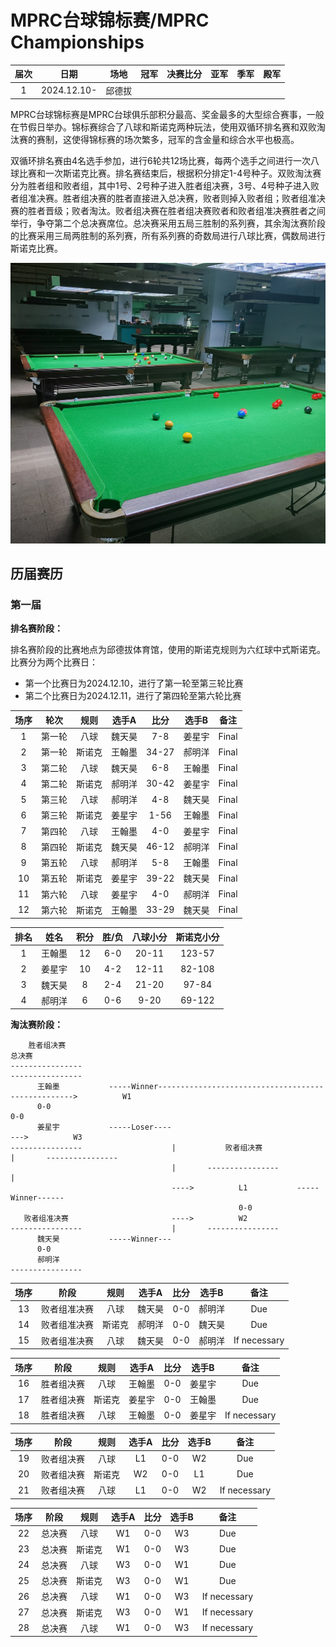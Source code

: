 # MPRC台球锦标赛/MPRC Championships

| 届次 | 日期                   | 场地        | 冠军   | 决赛比分 | 亚军   | 季军    | 殿军   |
| :--: | :-------------------: | :---------: | :----: | :----:  | :----: | :----: | :----: |
| 1    | 2024.12.10-           | 邱德拔       |        |         |        |        |        |

MPRC台球锦标赛是MPRC台球俱乐部积分最高、奖金最多的大型综合赛事，一般在节假日举办。锦标赛综合了八球和斯诺克两种玩法，使用双循环排名赛和双败淘汰赛的赛制，这使得锦标赛的场次繁多，冠军的含金量和综合水平也极高。

双循环排名赛由4名选手参加，进行6轮共12场比赛，每两个选手之间进行一次八球比赛和一次斯诺克比赛。排名赛结束后，根据积分排定1-4号种子。双败淘汰赛分为胜者组和败者组，其中1号、2号种子进入胜者组决赛，3号、4号种子进入败者组准决赛。胜者组决赛的胜者直接进入总决赛，败者则掉入败者组；败者组准决赛的胜者晋级；败者淘汰。败者组决赛在胜者组决赛败者和败者组准决赛胜者之间举行，争夺第二个总决赛席位。总决赛采用五局三胜制的系列赛，其余淘汰赛阶段的比赛采用三局两胜制的系列赛，所有系列赛的奇数局进行八球比赛，偶数局进行斯诺克比赛。

![](./img/mprc_championships.jpg)

## 历届赛历

### 第一届

**排名赛阶段：**

排名赛阶段的比赛地点为邱德拔体育馆，使用的斯诺克规则为六红球中式斯诺克。比赛分为两个比赛日：

- 第一个比赛日为2024.12.10，进行了第一轮至第三轮比赛
- 第二个比赛日为2024.12.11，进行了第四轮至第六轮比赛

| 场序 | 轮次   | 规则   | 选手A  | 比分   | 选手B  | 备注  |
| :--: | :---: | :----: | :----: | :---: | :---: | :---: |
| 1    | 第一轮 | 八球   | 魏天昊 | 7-8    | 姜星宇 | Final |
| 2    | 第一轮 | 斯诺克 | 王翰墨 | 34-27  | 郝明洋 | Final |
| 3    | 第二轮 | 八球   | 魏天昊 | 6-8    | 王翰墨 | Final |
| 4    | 第二轮 | 斯诺克 | 郝明洋 | 30-42  | 姜星宇 | Final |
| 5    | 第三轮 | 八球   | 郝明洋 | 4-8    | 魏天昊 | Final |
| 6    | 第三轮 | 斯诺克 | 姜星宇 | 1-56   | 王翰墨 | Final |
| 7    | 第四轮 | 八球   | 王翰墨 | 4-0    | 姜星宇 | Final |
| 8    | 第四轮 | 斯诺克 | 魏天昊 | 46-12  | 郝明洋 | Final |
| 9    | 第五轮 | 八球   | 郝明洋 | 5-8    | 王翰墨 | Final |
| 10   | 第五轮 | 斯诺克 | 姜星宇 | 39-22  | 魏天昊 | Final |
| 11   | 第六轮 | 八球   | 姜星宇 | 4-0    | 郝明洋 | Final |
| 12   | 第六轮 | 斯诺克 | 王翰墨 | 33-29  | 魏天昊 | Final |

| 排名 | 姓名   | 积分 | 胜/负  | 八球小分 | 斯诺克小分 |
| :--: | :---: | :--: | :---: | :------: | :-------: |
| 1    | 王翰墨 | 12   | 6-0   | 20-11   | 123-57    |
| 2    | 姜星宇 | 10   | 4-2   | 12-11   | 82-108    |
| 3    | 魏天昊 | 8    | 2-4   | 21-20   | 97-84     |
| 4    | 郝明洋 | 6    | 0-6   | 9-20    | 69-122    |

**淘汰赛阶段：**

```
	胜者组决赛																			  	  总决赛
----------------																		----------------
	  王翰墨			-----Winner---------------------------------------------------> 		 W1
	  0-0																				  	  0-0
	  姜星宇			-----Loser----											   --->		  	 W3
----------------				 	|			败者组决赛						 |		 ----------------
								 	|		----------------					|
								  	---->	  	   L1			-----Winner------
												   0-0
   败者组准决赛					  	---->		   W2
----------------				 	|		----------------
	  魏天昊			-----Winner---
	  0-0
	  郝明洋
----------------
```

| 场序 | 阶段         | 规则   | 选手A  | 比分 | 选手B   | 备注           |
| :--: | :---------: | :----: | :----: | :--: | :----: | :------------: |
| 13   | 败者组准决赛 | 八球   | 魏天昊  | 0-0  | 郝明洋  | Due            |
| 14   | 败者组准决赛 | 斯诺克 | 郝明洋  | 0-0  | 魏天昊  | Due            |
| 15   | 败者组准决赛 | 八球   | 魏天昊  | 0-0  | 郝明洋  | If necessary   |

| 场序 | 阶段         | 规则   | 选手A  | 比分 | 选手B   | 备注           |
| :--: | :---------: | :----: | :----: | :--: | :----: | :------------: |
| 16   | 胜者组决赛   | 八球   | 王翰墨  | 0-0  | 姜星宇  | Due            |
| 17   | 胜者组决赛   | 斯诺克 | 姜星宇  | 0-0  | 王翰墨  | Due            |
| 18   | 胜者组决赛   | 八球   | 王翰墨  | 0-0  | 姜星宇  | If necessary   |

| 场序 | 阶段         | 规则   | 选手A  | 比分 | 选手B   | 备注           |
| :--: | :---------: | :----: | :----: | :--: | :----: | :------------: |
| 19   | 败者组决赛   | 八球   | L1     | 0-0  | W2     | Due            |
| 20   | 败者组决赛   | 斯诺克 | W2     | 0-0  | L1     | Due            |
| 21   | 败者组决赛   | 八球   | L1     | 0-0  | W2     | If necessary   |

| 场序 | 阶段         | 规则   | 选手A  | 比分 | 选手B   | 备注           |
| :--: | :---------: | :----: | :----: | :--: | :----: | :------------: |
| 22   | 总决赛       | 八球   | W1     | 0-0  | W3     | Due            |
| 23   | 总决赛       | 斯诺克 | W1     | 0-0  | W3     | Due            |
| 24   | 总决赛       | 八球   | W3     | 0-0  | W1     | Due            |
| 25   | 总决赛       | 斯诺克 | W3     | 0-0  | W1     | Due            |
| 26   | 总决赛       | 八球   | W1     | 0-0  | W3     | If necessary   |
| 27   | 总决赛       | 斯诺克 | W3     | 0-0  | W1     | If necessary   |
| 28   | 总决赛       | 八球   | W1     | 0-0  | W3     | If necessary   |